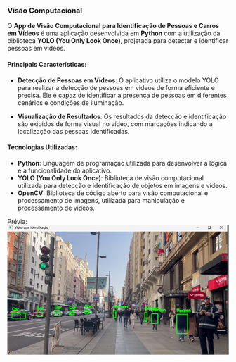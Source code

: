 ### Visão Computacional

O **App de Visão Computacional para Identificação de Pessoas e Carros em Vídeos** é uma aplicação desenvolvida em **Python** com a utilização da biblioteca **YOLO (You Only Look Once)**, projetada para detectar e identificar pessoas em vídeos.

#### Principais Características:

- **Detecção de Pessoas em Vídeos**: O aplicativo utiliza o modelo YOLO para realizar a detecção de pessoas em vídeos de forma eficiente e precisa. Ele é capaz de identificar a presença de pessoas em diferentes cenários e condições de iluminação.

- **Visualização de Resultados**: Os resultados da detecção e identificação são exibidos de forma visual no vídeo, com marcações indicando a localização das pessoas identificadas. 

#### Tecnologias Utilizadas:

- **Python**: Linguagem de programação utilizada para desenvolver a lógica e a funcionalidade do aplicativo.
- **YOLO (You Only Look Once)**: Biblioteca de visão computacional utilizada para detecção e identificação de objetos em imagens e vídeos.
- **OpenCV**: Biblioteca de código aberto para visão computacional e processamento de imagens, utilizada para manipulação e processamento de vídeos.

Prévia: ![Alt text](image.png)
